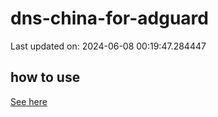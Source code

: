 # dns-china-for-adguard

Last updated on: 2024-06-08 00:19:47.284447

## how to use

[See here](https://github.com/AdguardTeam/AdGuardHome/wiki/Configuration#upstreams-from-file)